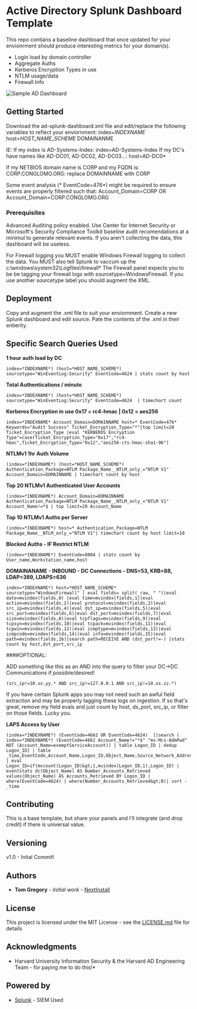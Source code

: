 # Active Directory Splunk Dashboard Template
This repo contians a baseline dashboard that once updated for your envionrment should produce interesting metrics for your domain(s).
* Login load by domain controller
* Aggregate Auths
* Kerberos Encryption Types in use
* NTLM usage/data
* Firewall Info

![Sample AD Dashboard](https://github.com/nextinstall/splunk-dashboards/blob/master/ADSampleDashboard.png)

## Getting Started
Download the ad-splunk-dashboard.xml file and edit/replace the following variables to reflect your enviornment:
index=*INDEXNAME*
host=*HOST_NAME_SCHEME*
DOMAINANME

IE:
If my index is AD-Systems-Index:
    index=AD-Systems-Index
If my DC's have names like AD-DC01, AD-DC02, AD-DC03...:
host=AD-DC0*

If my NETBIOS domain name is CORP and my FQDN is: CORP.CONGLOMO.ORG:
replace DOMAINNAME with CORP

Some event analysis (* EventCode=476*) might be required to ensure events are properly filtered such that: 
Account_Domain=CORP
OR
Account_Domain=CORP.CONGLOMO.ORG


### Prerequisites
Advanced Auditing policy enabled. Use Center for Internet Security or Microsoft's Security Compliance Toolkit baseline audit recomendations at a minimul to generate relevant events.
If you aren't collecting the data, this dashboard will be useless.

For Firewall logging you MUST enable Windows Firewall logging to collect the data. You MUST also tell Splunk to vaccum up the c:\windows\system32\Logfiles\firewall\*
The Firewall panel expects you to be be tagging your firewall logs with sourcetype=WindowsFirewall.  If you use another sourcetype label you should augment the XML.

## Deployment
Copy and augment the .xml file to suit your enviornment. Create a new Splunk dashboard and edit source.
Pate the contents of the .xml in their entierity. 


## Specific Search Queries Used
**1 hour auth load by DC**

```
index=*INDEXNAME*) (host=*HOST_NAME_SCHEME*) sourcetype="WinEventLog:Security" EventCode=4624 | stats count by host
```

**Total Authentications / minute**

```
index=*INDEXNAME*) (host=*HOST_NAME_SCHEME*) sourcetype="WinEventLog:Security" EventCode=4624  | timechart count
```

**Kerberos Encryption in use 0x17 = rc4-hmac | 0x12 = aes256**

```
index=*INDEXNAME* Account_Domain=DOMAINNAME host=* EventCode=476* Keywords="Audit Success" Ticket_Encryption_Type="*"|top limit=20 Ticket_Encryption_Type |eval "KERBEROS Encryption Type"=case(Ticket_Encryption_Type="0x17","rc4-hmac",Ticket_Encryption_Type="0x12","aes256-cts-hmac-sha1-96")
```

**NTLMv1 1hr Auth Volume**

```
(index=*INDEXNAME*) (host=*HOST_NAME_SCHEME*) Authentication_Package=NTLM Package_Name__NTLM_only_="NTLM V1" Account_Domain=DOMAINNAME | timechart count by host
```

**Top 20 NTLMv1 Authenticated User Accounts**

```
(index=*INDEXNAME*) Account_Domain=DOMAINNAME Authentication_Package=NTLM Package_Name__NTLM_only_="NTLM V1" Account_Name!=*$ | top limit=20 Account_Name
```

**Top 10 NTLMv1 Auths per Server**

```
(index=*INDEXNAME*) host=* Authentication_Package=NTLM Package_Name__NTLM_only_="NTLM V1"| timechart count by host limit=10
```

**Blocked Auths - IF Restrict NTLM**

```
(index=*INDEXNAME*) EventCode=8004 | stats count by User_name,Workstation_name,host
```


**DOMAINANAME - INBOUND - DC Connections - DNS=53, KRB=88, LDAP=389, LDAPS=636**

```
index=*INDEXNAME*) host=*HOST_NAME_SCHEME* sourcetype="WindowsFirewall" | eval fields= split(_raw, " ")|eval date=mvindex(fields,0) |eval time=mvindex(fields,1)|eval action=mvindex(fields,2)|eval protocol=mvindex(fields,3)|eval src_ip=mvindex(fields,4)|eval dst_ip=mvindex(fields,5)|eval src_port=mvindex(fields,6)|eval dst_port=mvindex(fields,7)|eval size=mvindex(fields,8)|eval tcpflags=mvindex(fields,9)|eval tcpsyn=mvindex(fields,10)|eval tcpack=mvindex(fields,11)|eval tcpwin=mvindex(fields,12)|eval icmptype=mvindex(fields,13)|eval icmpcode=mvindex(fields,14)|eval info=mvindex(fields,15)|eval path=mvindex(fields,16)|search path=RECEIVE AND (dst_port!=-) |stats count by host,dst_port,src_ip
```

####OPTIONAL:

ADD something like this as an AND into the query to filter your DC->DC Communications if possible/desired!

```
(src_ip!=10.xx.yy.* AND src_ip!=127.0.0.1 AND src_ip!=10.xx.zz.*)
```

If you have certain Splunk apps you may not need such an awful field extraction and may be properly tagging these logs on ingestion. If so that's great, remove my field evals and just count by host, ds_port, src_ip, or filter on those fields. Lucky you.

**LAPS Access by User**

```
(index=*INDEXNAME*) (EventCode=4662 OR EventCode=4624)  [|search ( index=*INDEXNAME*) (EventCode=4662 Account_Name!="*$" "ms-Mcs-AdmPwd"  NOT (Account_Name=exemptServiceAccount)) | table Logon_ID | dedup Logon_ID] | table _time,EventCode,Account_Name,Logon_ID,Object_Name,Source_Network_Address,Workstation_Name | eval Logon_ID=if(mvcount(Logon_ID)&gt;1,mvindex(Logon_ID,1),Logon_ID) | eventstats dc(Object_Name) AS Number_Accounts_Retrieved values(Object_Name) AS Accounts_Retrieved BY Logon_ID | where(EventCode=4624) | where(Number_Accounts_Retrieved&gt;0)| sort -_time
```
          

## Contributing
This is a base template, but share your panels and I'll integrate (and drop credit) if there is universal value. 

## Versioning
v1.0 - Inital Commit!

## Authors

* **Tom Gregory** - *Initial work* - [NextInstall](https://github.com/NextInstall)

## License

This project is licensed under the MIT License - see the [LICENSE.md](LICENSE.md) file for details

## Acknowledgments
* Harvard University Information Security & the Harvard AD Engineering Team - for paying me to do this!*

## Powered by
* [Splunk](http://www.splunk.com) - SIEM Used
